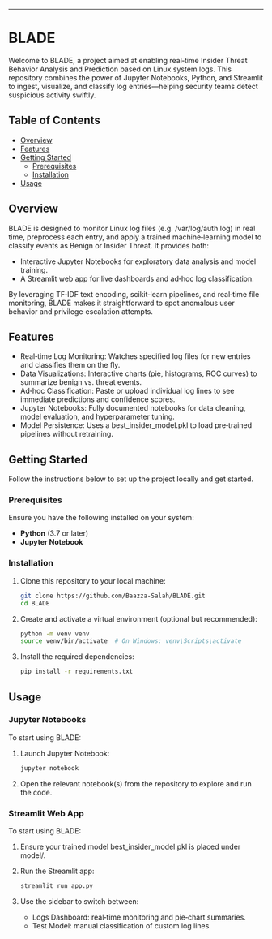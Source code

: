 
---

# BLADE

Welcome to BLADE, a project aimed at enabling real‑time Insider Threat Behavior Analysis and Prediction based on Linux system logs. This repository combines the power of Jupyter Notebooks, Python, and Streamlit to ingest, visualize, and classify log entries—helping security teams detect suspicious activity swiftly.

## Table of Contents

- [Overview](#overview)
- [Features](#features)
- [Getting Started](#getting-started)
  - [Prerequisites](#prerequisites)
  - [Installation](#installation)
- [Usage](#usage)


## Overview

BLADE is designed to monitor Linux log files (e.g. /var/log/auth.log) in real time, preprocess each entry, and apply a trained machine‑learning model to classify events as Benign or Insider Threat. It provides both:
  - Interactive Jupyter Notebooks for exploratory data analysis and model training.
  - A Streamlit web app for live dashboards and ad‑hoc log classification.

By leveraging TF‑IDF text encoding, scikit‑learn pipelines, and real‑time file monitoring, BLADE makes it straightforward to spot anomalous user behavior and privilege‑escalation attempts.

## Features

- Real‑time Log Monitoring: Watches specified log files for new entries and classifies them on the fly.
- Data Visualizations: Interactive charts (pie, histograms, ROC curves) to summarize benign vs. threat events.
- Ad‑hoc Classification: Paste or upload individual log lines to see immediate predictions and confidence scores.
- Jupyter Notebooks: Fully documented notebooks for data cleaning, model evaluation, and hyperparameter tuning.
- Model Persistence: Uses a best_insider_model.pkl to load pre‑trained pipelines without retraining.

## Getting Started

Follow the instructions below to set up the project locally and get started.

### Prerequisites

Ensure you have the following installed on your system:

- **Python** (3.7 or later)
- **Jupyter Notebook**

### Installation

1. Clone this repository to your local machine:

   ```bash
   git clone https://github.com/Baazza-Salah/BLADE.git
   cd BLADE
   ```

2. Create and activate a virtual environment (optional but recommended):

   ```bash
   python -m venv venv
   source venv/bin/activate  # On Windows: venv\Scripts\activate
   ```

3. Install the required dependencies:

   ```bash
   pip install -r requirements.txt
   ```

## Usage

### Jupyter Notebooks

To start using BLADE:

1. Launch Jupyter Notebook:

   ```bash
   jupyter notebook
   ```

2. Open the relevant notebook(s) from the repository to explore and run the code.

### Streamlit Web App

To start using BLADE:

1. Ensure your trained model best_insider_model.pkl is placed under model/.

2. Run the Streamlit app:

   ```bash
   streamlit run app.py
   ```
3. Use the sidebar to switch between:
   - Logs Dashboard: real‑time monitoring and pie‑chart summaries.
   - Test Model: manual classification of custom log lines.

